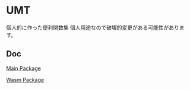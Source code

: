 # UMT

個人的に作った便利関数集
個人用途なので破壊的変更がある可能性があります。

## Doc

[Main Package](./main/doc/index.md)

[Wasm Package](./wasm/doc/index.md)
